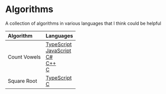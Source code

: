 # Algorithms
A collection of algorithms in various languages that I think could be helpful

| Algorithm    | Languages                                                                                                                                                                                   |
| :----------- | :------------------------------------------------------------------------------------------------------------------------------------------------------------------------------------------ |
| Count Vowels | [TypeScript](/count_vowels/typescript.ts)<br/>[JavaScript](/count_vowels/javascript.js)<br/>[C#](/count_vowels/csharp.cs)<br/>[C++](/count_vowels/cplusplus.cpp)<br/>[C](/count_vowels/c.c) |
| Square Root  | [TypeScript](/square_root/typescript.ts)<br />                                                                                                                       [C](/square_root/c.c)  |